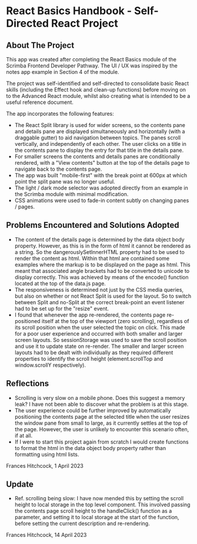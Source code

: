 # React Basics Handbook - Self-Directed React Project 

## About The Project

This app was created after completing the React Basics module of the Scrimba Frontend Developer Pathway. The UI / UX was inspired by the notes app example in Section 4 of the module. 

The project was self-identified and self-directed to consolidate basic React skills (including the Effect hook and clean-up functions) before moving on to the Advanced React module, whilst also creating what is intended to be a useful reference document.

The app incorporates the following features:

- The React Split library is used for wider screens, so the contents pane and details pane are displayed simultaneously and horizontally (with a draggable gutter) to aid navigation between topics. The panes scroll vertically, and independently of each other. The user clicks on a title in the contents pane to display the entry for that title in the details pane.
- For smaller screens the contents and details panes are conditionally rendered, with a "View contents" button at the top of the details page to navigate back to the contents page.
- The app was built "mobile-first" with the break point at 600px at which point the split pane was no longer useful.
- The light / dark mode selector was adopted directly from an example in the Scrimba module with minimal modification.
- CSS animations were used to fade-in content subtly on changing panes / pages. 

## Problems Encountered and Solutions Adopted 

- The content of the details page is determined by the data object body property. However, as this is in the form of html it cannot be rendered as a string. So the dangerouslySetInnerHTML property had to be used to render the content as html. Within that html are contained some examples where the markup is to be displayed on the page as html. This meant that associated angle brackets had to be converted to unicode to display correctly. This was achieved by means of the encode() function located at the top of the data.js page.
- The responsiveness is determined not just by the CSS media queries, but also on whether or not React Split is used for the layout. So to switch between Split and no-Split at the correct break-point an event listener had to be set up for the "resize" event. 
- I found that whenever the app re-rendered, the contents page re-positioned itself at the top of the viewport (zero scrolling), regardless of its scroll position when the user selected the topic on click. This made for a poor user experience and occurred with both smaller and larger screen layouts. So sessionStorage was used to save the scroll position and use it to update state on re-render. The smaller and larger screen layouts had to be dealt with individually as they required different properties to identify the scroll height (element.scrollTop and window.scrollY respectively).

## Reflections

- Scrolling is very slow on a mobile phone. Does this suggest a memory leak? I have not been able to discover what the problem is at this stage.
- The user experience could be further improved by automatically positioning the contents page at the selected title when the user resizes the window pane from small to large, as it currently settles at the top of the page. However, the user is unlikely to encounter this scenario often, if at all.
- If I were to start this project again from scratch I would create functions to format the html in the data object body property rather than formatting using html lists.

Frances Hitchcock, 1 April 2023

## Update

- Ref. scrolling being slow: I have now mended this by setting the scroll height to local storage in the top level component. This involved passing the contents page scroll height to the handleClick() function as a parameter, and setting it to local storage at the start of the function, before setting the current description and re-rendering.

Frances Hitchcock, 14 April 2023

